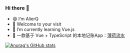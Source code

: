 ### Hi there 👋

<!--
**AlierQ/AlierQ** is a ✨ _special_ ✨ repository because its `README.md` (this file) appears on your GitHub profile.

Here are some ideas to get you started:

- 🔭 I’m currently working on ...
- 🌱 I’m currently learning ...
- 👯 I’m looking to collaborate on ...
- 🤔 I’m looking for help with ...
- 💬 Ask me about ...
- 📫 How to reach me: ...
- 😄 Pronouns: ...
- ⚡ Fun fact: ...
-->

- 😄 I’m AlierQ
- 👀 Welcome to your visit
- 🌱 I’m currently learning Vue.js
- 🔖 一款基于 Vue + TypeScript 的本地记账App：[薄荷流水](https://alierq.github.io/Mint-vue-pages/)

[![Anurag's GitHub stats](https://github-readme-stats.vercel.app/api?username=AlierQ&show_icons=true)](https://github.com/anuraghazra/github-readme-stats)
